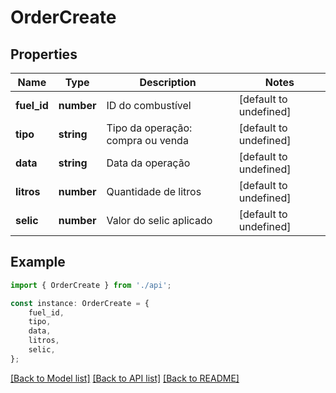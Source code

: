# OrderCreate


## Properties

Name | Type | Description | Notes
------------ | ------------- | ------------- | -------------
**fuel_id** | **number** | ID do combustível | [default to undefined]
**tipo** | **string** | Tipo da operação: compra ou venda | [default to undefined]
**data** | **string** | Data da operação | [default to undefined]
**litros** | **number** | Quantidade de litros | [default to undefined]
**selic** | **number** | Valor do selic aplicado | [default to undefined]

## Example

```typescript
import { OrderCreate } from './api';

const instance: OrderCreate = {
    fuel_id,
    tipo,
    data,
    litros,
    selic,
};
```

[[Back to Model list]](../README.md#documentation-for-models) [[Back to API list]](../README.md#documentation-for-api-endpoints) [[Back to README]](../README.md)
